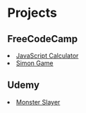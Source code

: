 # Projects
## FreeCodeCamp

<li><a href="https://mirakurun.github.io/freecodecamp/calc/">JavaScript Calculator</a></li>
<li><a href="https://mirakurun.github.io/freecodecamp/simon/">Simon Game</a></li>

## Udemy

<li><a href="https://mirakurun.github.io/udemy/monster-slayer/">Monster Slayer</a></li>

